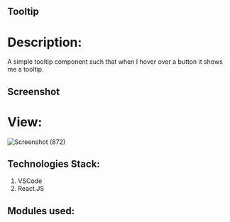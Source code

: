 ## Tooltip

# Description:
A simple tooltip component such that when I hover over a button it shows me a tooltip.

## Screenshot
# View:
 
 ![Screenshot (872)](https://user-images.githubusercontent.com/53449205/181173200-441ca39f-256e-48e9-bdb0-c4a29da5e4f3.png)

## Technologies Stack:
  1. VSCode
  2. React.JS
  
## Modules used:

